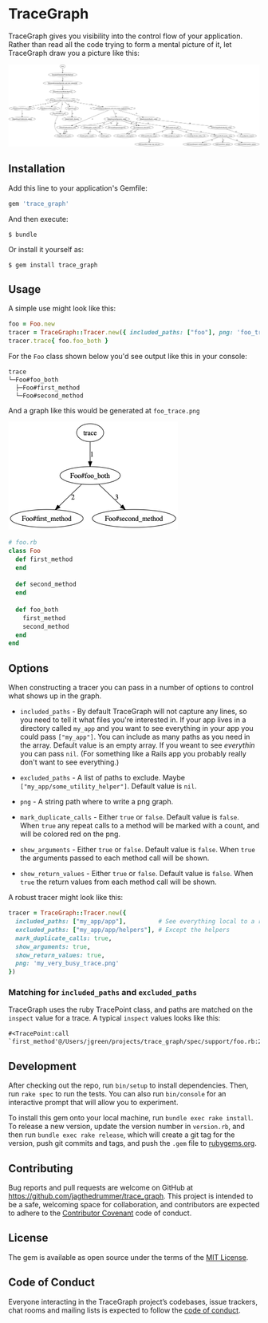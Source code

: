 # TraceGraph

TraceGraph gives you visibility into the control flow of your application. Rather than read all the code
trying to form a mental picture of it, let TraceGraph draw you a picture like this:

![Document Worker Trace](docs/images/document_worker_trace.png)

## Installation

Add this line to your application's Gemfile:

```ruby
gem 'trace_graph'
```

And then execute:

    $ bundle

Or install it yourself as:

    $ gem install trace_graph

## Usage

A simple use might look like this:

```ruby
foo = Foo.new
tracer = TraceGraph::Tracer.new({ included_paths: ["foo"], png: 'foo_trace.png' })
tracer.trace{ foo.foo_both }
```

For the `Foo` class shown below you'd see output like this in your console:

```
trace
└─Foo#foo_both
  ├─Foo#first_method
  └─Foo#second_method
```

And a graph like this would be generated at `foo_trace.png`


![Document Worker Trace](docs/images/foo_trace.png)


```ruby
# foo.rb
class Foo
  def first_method
  end

  def second_method
  end

  def foo_both
    first_method
    second_method
  end
end
```

## Options

When constructing a tracer you can pass in a number of options to control what shows up
in the graph.

* `included_paths` - By default TraceGraph will not capture any lines, so you need to tell it
  what files you're interested in. If your app lives in a directory called `my_app` and you
  want to see everything in your app you could pass `["my_app"]`. You can include as many paths
  as you need in the array. Default value is an empty array. If you weant to see _everythin_ you
  can pass `nil`. (For something like a Rails app you probably really don't want to see everything.)

* `excluded_paths` - A list of paths to exclude. Maybe `["my_app/some_utility_helper"]`. Default
  value is `nil`.

* `png` - A string path where to write a png graph.

* `mark_duplicate_calls` - Either `true` or `false`. Default value is `false`. When `true` any
  repeat calls to a method will be marked with a count, and will be colored red on the png.

* `show_arguments` - Either `true` or `false`. Default value is `false`. When `true` the arguments
  passed to each method call will be shown.

* `show_return_values` - Either `true` or `false`. Default value is `false`. When `true` the return
  values from each method call will be shown.

A robust tracer might look like this:

```ruby
tracer = TraceGraph::Tracer.new({
  included_paths: ["my_app/app"],         # See everything local to a rails app
  excluded_paths: ["my_app/app/helpers"], # Except the helpers
  mark_duplicate_calls: true,
  show_arguments: true,
  show_return_values: true,
  png: 'my_very_busy_trace.png'
})
```

### Matching for `included_paths` and `excluded_paths`

TraceGraph uses the ruby TracePoint class, and paths are matched on the `inspect` value
for a trace. A typical `inspect` values looks like this:

```
#<TracePoint:call `first_method'@/Users/jgreen/projects/trace_graph/spec/support/foo.rb:2>
```

## Development

After checking out the repo, run `bin/setup` to install dependencies. Then, run `rake spec` to run the tests. You can also run `bin/console` for an interactive prompt that will allow you to experiment.

To install this gem onto your local machine, run `bundle exec rake install`. To release a new version, update the version number in `version.rb`, and then run `bundle exec rake release`, which will create a git tag for the version, push git commits and tags, and push the `.gem` file to [rubygems.org](https://rubygems.org).

## Contributing

Bug reports and pull requests are welcome on GitHub at https://github.com/jagthedrummer/trace_graph. This project is intended to be a safe, welcoming space for collaboration, and contributors are expected to adhere to the [Contributor Covenant](http://contributor-covenant.org) code of conduct.

## License

The gem is available as open source under the terms of the [MIT License](https://opensource.org/licenses/MIT).

## Code of Conduct

Everyone interacting in the TraceGraph project’s codebases, issue trackers, chat rooms and mailing lists is expected to follow the [code of conduct](https://github.com/[USERNAME]/trace_graph/blob/master/CODE_OF_CONDUCT.md).
